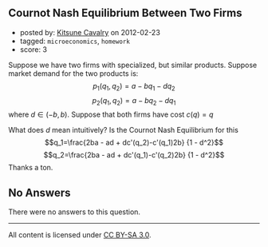 ## Cournot Nash Equilibrium Between Two Firms

- posted by: [Kitsune Cavalry](https://stackexchange.com/users/-1/721-kitsune-cavalry) on 2012-02-23
- tagged: `microeconomics`, `homework`
- score: 3

Suppose we have two firms with specialized, but similar products. Suppose market demand for the two products is:
$$p_1(q_1,q_2)=a-bq_1-dq_2$$
$$p_2(q_1,q_2)=a-bq_2-dq_1$$
where $d \in (-b,b)$. Suppose that both firms have cost $c(q)=q$

What does $d$ mean intuitively?
Is the Cournot Nash Equilibrium for this
$$q_1=\frac{2ba - ad + dc'(q_2)-c'(q_1)2b}  {1 - d^2}$$
$$q_2=\frac{2ba - ad + dc'(q_1)-c'(q_2)2b}  {1 - d^2}$$
Thanks a ton.

## No Answers

There were no answers to this question.


---

All content is licensed under [CC BY-SA 3.0](https://creativecommons.org/licenses/by-sa/3.0/).
